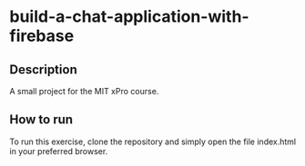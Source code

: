 # build-a-chat-application-with-firebase

## Description

A small project for the MIT xPro course.

## How to run

To run this exercise, clone the repository and simply open the file index.html in your preferred browser.

